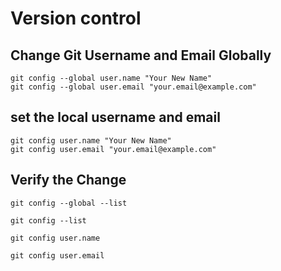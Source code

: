 # Version control
## Change Git Username and Email Globally
`git config --global user.name "Your New Name"`
<br>
`git config --global user.email "your.email@example.com"`
## set the local username and email
`git config user.name "Your New Name"`
<br>
`git config user.email "your.email@example.com"`
## Verify the Change
`git config --global --list`

`git config --list`

`git config user.name`

`git config user.email`

